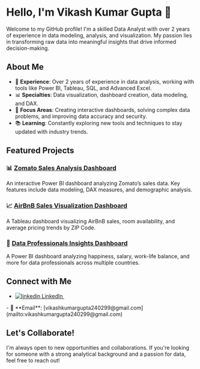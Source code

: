 # Hello, I'm Vikash Kumar Gupta 👋

Welcome to my GitHub profile! I'm a skilled Data Analyst with over 2 years of experience in data modeling, analysis, and visualization. My passion lies in transforming raw data into meaningful insights that drive informed decision-making.

## About Me

- 💼 **Experience**: Over 2 years of experience in data analysis, working with tools like Power BI, Tableau, SQL, and Advanced Excel.
- 📊 **Specialties**: Data visualization, dashboard creation, data modeling, and DAX.
- 🎯 **Focus Areas**: Creating interactive dashboards, solving complex data problems, and improving data accuracy and security.
- 📚 **Learning**: Constantly exploring new tools and techniques to stay updated with industry trends.

## Featured Projects

### 📊 [Zomato Sales Analysis Dashboard](https://github.com/your-username/zomato-sales-dashboard)
An interactive Power BI dashboard analyzing Zomato’s sales data. Key features include data modeling, DAX measures, and demographic analysis.

### 📈 [AirBnB Sales Visualization Dashboard](https://github.com/your-username/airbnb-sales-dashboard)
A Tableau dashboard visualizing AirBnB sales, room availability, and average pricing trends by ZIP Code.

### 💼 [Data Professionals Insights Dashboard](https://github.com/your-username/data-professionals-dashboard)
A Power BI dashboard analyzing happiness, salary, work-life balance, and more for data professionals across multiple countries.

## Connect with Me

- <p>
  <a href="https://www.linkedin.com/in/vikashku24/" rel="nofollow noreferrer">
    <img src="https://i.sstatic.net/gVE0j.png" alt="linkedin"> LinkedIn
  </a> &nbsp;
</p>
- 📧 **Email**: [vikashkumargupta240299@gmail.com](mailto:vikashkumargupta240299@gmail.com)

## Let's Collaborate!

I'm always open to new opportunities and collaborations. If you're looking for someone with a strong analytical background and a passion for data, feel free to reach out!
